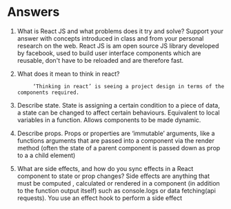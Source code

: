 # Answers

1. What is React JS and what problems does it try and solve? Support your answer with concepts introduced in class and from your personal research on the web.
        React JS is am open source  JS library developed by facebook, used to build user interface components which are reusable, don't have to be reloaded and are therefore fast.

1. What does it mean to think in react?

            ‘Thinking in react’ is seeing a project design in terms of the components required.  

1. Describe state.
            State is  assigning a certain condition to a piece of data, a state can be changed to affect certain behaviours.  Equivalent to local variables in a function.
            Allows components to be made dynamic.

1. Describe props.
        Props or properties are ‘immutable’ arguments, like a functions arguments that are  passed into a component via the render method (often the state of a parent component is passed down as  prop to a a child element)

1. What are side effects, and how do you sync effects in                a React component to state or prop changes?
            Side effects are anything that must be computed , calculated or rendered in a component  (in addition to the function output itself) such as console.logs or data fetching(api requests). You use an effect hook to perform a side effect
